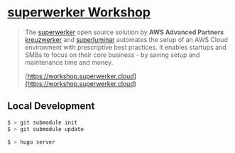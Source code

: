# [superwerker Workshop](https://workshop.superwerker.cloud)

> The [superwerker](https://github.com/superwerker/superwerker) open source solution by **AWS Advanced Partners** [kreuzwerker](https://kreuzwerker.de/) and [superluminar](https://superluminar.io/) automates the setup of an AWS Cloud environment with prescriptive best practices. It enables startups and SMBs to focus on their core business - by saving setup and maintenance time and money.
> 
> [https://workshop.superwerker.cloud](https://workshop.superwerker.cloud)

## Local Development

```bash
$ > git submodule init
$ > git submodule update

$ > hugo server
```

